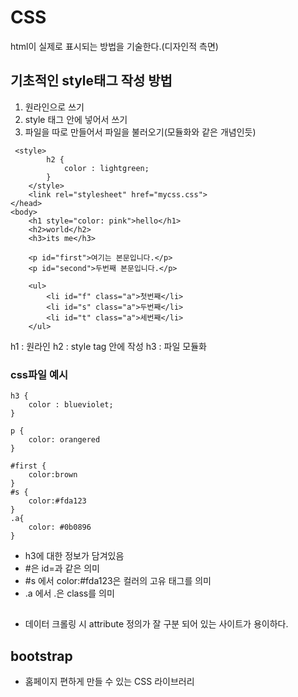 # CSS
html이 실제로 표시되는 방법을 기술한다.(디자인적 측면)

## 기초적인 style태그 작성 방법
1. 원라인으로 쓰기
2. style 태그 안에 넣어서 쓰기
3. 파일을 따로 만들어서 파일을 불러오기(모듈화와 같은 개념인듯)
```
 <style>
        h2 {
            color : lightgreen;
        }
    </style>
    <link rel="stylesheet" href="mycss.css">
</head>
<body>
    <h1 style="color: pink">hello</h1>
    <h2>world</h2>
    <h3>its me</h3>

    <p id="first">여기는 본문입니다.</p>
    <p id="second">두번째 본문입니다.</p>
    
    <ul>
        <li id="f" class="a">첫번째</li>
        <li id="s" class="a">두번째</li>
        <li id="t" class="a">세번째</li>
    </ul>
```
h1 : 원라인
h2 : style tag 안에 작성
h3 : 파일 모듈화

### css파일 예시
```
h3 {
    color : blueviolet;
}

p {
    color: orangered
}

#first {
    color:brown
}
#s {
    color:#fda123
}
.a{
    color: #0b0896
}
```
- h3에 대한 정보가 담겨있음
- #은 id=과 같은 의미
- #s 에서 color:#fda123은 컬러의 고유 태그를 의미
- .a 에서 .은 class를 의미 

##
- 데이터 크롤링 시 attribute 정의가 잘 구분 되어 있는 사이트가 용이하다.

## bootstrap
- 홈페이지 편하게 만들 수 있는 CSS 라이브러리